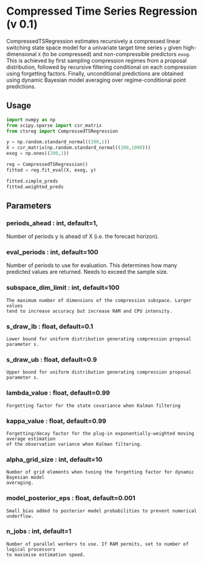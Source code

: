 # Compressed Time Series Regression (v 0.1)

CompressedTSRegression estimates recursively a compressed linear 
switching state space model for a univariate target time series `y` given 
high-dimensional `X` (to be compressed) and non-compressible predictors `exog`. 
This is achieved by first sampling compression regimes from a proposal distribution, 
followed by recursive filtering conditional on each compression using forgetting factors. 
Finally, unconditional predictions are obtained 
using dynamic Bayesian model averaging over regime-conditional point predictions.

## Usage
```python
import numpy as np
from scipy.sparse import csr_matrix
from ctsreg import CompressedTSRegression

y = np.random.standard_normal((200,1))
X = csr_matrix(np.random.standard_normal((200,1000)))
exog = np.ones((200,1))

reg = CompressedTSRegression()
fitted = reg.fit_eval(X, exog, y)

fitted.simple_preds
fitted.weighted_preds
```

## Parameters

### periods_ahead : int, default=1,
Number of periods y is ahead of X (i.e. the forecast horizon).

### eval_periods : int, default=100
Number of periods to use for evaluation. This determines
    how many predicted values are returned. Needs to exceed the sample size.
### subspace_dim_limit : int, default=100
    The maximum number of dimensions of the compression subspace. Larger values
    tend to increase accuracy but increase RAM and CPU intensity.
### s_draw_lb : float, default=0.1
    Lower bound for uniform distribution generating compression proposal parameter s. 
### s_draw_ub : float, default=0.9
    Upper bound for uniform distribution generating compression proposal parameter s.
### lambda_value : float, default=0.99
    Forgetting factor for the state covariance when Kalman filtering
### kappa_value : float, default=0.99
    Forgetting/decay factor for the plug-in exponentially-weighted moving average estimation
    of the observation variance when Kalman filtering.
### alpha_grid_size : int, default=10
    Number of grid elements when tuning the forgetting factor for dynamic Bayesian model 
    averaging.
### model_posterior_eps : float, default=0.001
    Small bias added to posterior model probabilities to prevent numerical underflow.
### n_jobs : int, default=1
    Number of parallel workers to use. If RAM permits, set to number of logical processors
    to maximise estimation speed.
